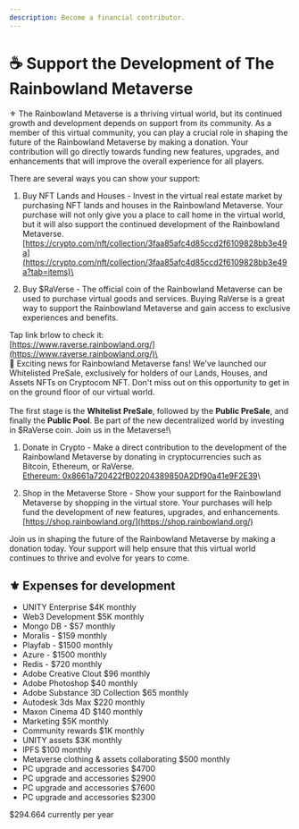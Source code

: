 ```yaml
---
description: Become a financial contributor.
---
```


# ☕ Support the Development of The Rainbowland Metaverse

⚜️ The Rainbowland Metaverse is a thriving virtual world, but its continued growth and development depends on support from its community. As a member of this virtual community, you can play a crucial role in shaping the future of the Rainbowland Metaverse by making a donation. Your contribution will go directly towards funding new features, upgrades, and enhancements that will improve the overall experience for all players.

There are several ways you can show your support:

1. Buy NFT Lands and Houses - Invest in the virtual real estate market by purchasing NFT lands and houses in the Rainbowland Metaverse. Your purchase will not only give you a place to call home in the virtual world, but it will also support the continued development of the Rainbowland Metaverse.\
   [https://crypto.com/nft/collection/3faa85afc4d85ccd2f6109828bb3e49a](https://crypto.com/nft/collection/3faa85afc4d85ccd2f6109828bb3e49a?tab=items)\

2. Buy $RaVerse - The official coin of the Rainbowland Metaverse can be used to purchase virtual goods and services. Buying RaVerse is a great way to support the Rainbowland Metaverse and gain access to exclusive experiences and benefits.

Tap link brlow to check it:\
[https://www.raverse.rainbowland.org/](https://www.raverse.rainbowland.org/)\
\
🚨 Exciting news for Rainbowland Metaverse fans! We've launched our Whitelisted PreSale, exclusively for holders of our Lands, Houses, and Assets NFTs on Cryptocom NFT. Don't miss out on this opportunity to get in on the ground floor of our virtual world.\
\
The first stage is the **Whitelist** **PreSale**, followed by the **Public PreSale**, and finally the **Public Pool**. Be part of the new decentralized world by investing in $RaVerse coin. Join us in the Metaverse!\


1. Donate in Crypto - Make a direct contribution to the development of the Rainbowland Metaverse by donating in cryptocurrencies such as Bitcoin, Ethereum, or RaVerse.\
   [Ethereum: 0x8661a720422fB02204389850A2Df90a41e9F2E39](https://etherscan.io/address/0x8661a720422fB02204389850A2Df90a41e9F2E39)\

2. Shop in the Metaverse Store - Show your support for the Rainbowland Metaverse by shopping in the virtual store. Your purchases will help fund the development of new features, upgrades, and enhancements.\
   [https://shop.rainbowland.org/](https://shop.rainbowland.org/)

Join us in shaping the future of the Rainbowland Metaverse by making a donation today. Your support will help ensure that this virtual world continues to thrive and evolve for years to come.

## ⚜️ Expenses for development

* UNITY Enterprise $4K monthly
* Web3 Development $5K monthly
* Mongo DB - $57 monthly
* Moralis - $159 monthly
* Playfab - $1500 monthly
* Azure - $1500 monthly
* Redis - $720 monthly
* Adobe Creative Clout $96 monthly
* Adobe Photoshop $40 monthly
* Adobe Substance 3D Collection $65 monthly
* Autodesk 3ds Max $220 monthly
* Maxon Cinema 4D $140 monthly
* Marketing $5K monthly
* Community rewards $1K monthly
* UNITY assets $3K monthly
* IPFS $100 monthly
* Metaverse clothing & assets collaborating $500 monthly
* PC upgrade and accessories $4700
* PC upgrade and accessories $2900
* PC upgrade and accessories $7600
* PC upgrade and accessories $2300

$294.664 currently per year

